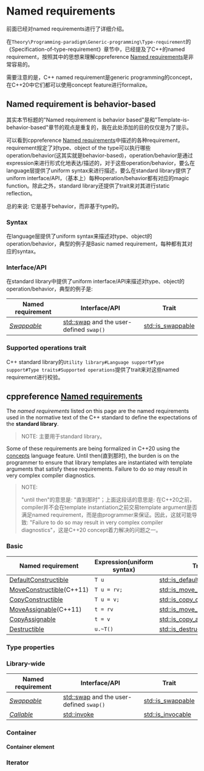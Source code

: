 # Named requirements

前面已经对named requirements进行了详细介绍。

在`Theory\Programming-paradigm\Generic-programming\Type-requirement`的《Specification-of-type-requirement》章节中，已经提及了C++的named requirement，按照其中的思想来理解cppreference [Named requirements](https://en.cppreference.com/w/cpp/named_req)是非常容易的。

需要注意的是，C++ named requirement是generic programming的concept，在C++20中它们都可以使用concept feature进行formalize。

## Named requirement is behavior-based

其实本节标题的"Named requirement is behavior based"是和"Template-is-behavior-based"章节的观点是重复的，我在此处添加的目的仅仅是为了提示。

可以看到cppreference [Named requirements](https://en.cppreference.com/w/cpp/named_req)中描述的各种requirement，requirement规定了对type、object of the type可以执行哪些operation/behavior(这其实就是behavior-based)，operation/behavior是通过expression来进行形式化地表达/描述的，对于这些operation/behavior，要么在language层提供了uniform syntax来进行描述，要么在standard library提供了uniform interface/API，（基本上）每种operation/behavior都有对应的magic function。除此之外，standard library还提供了trait来对其进行static reflection。

总的来说: 它是基于behavior，而非基于type的。

### Syntax

在language层提供了uniform syntax来描述对type、object的operation/behavior，典型的例子是Basic named requirement，每种都有其对应的syntax。

### Interface/API

在standard library中提供了uniform interface/API来描述对type、object的operation/behavior，典型的例子是: 

| Named requirement                                            | Interface/API                                                | Trait                                                        |
| ------------------------------------------------------------ | ------------------------------------------------------------ | ------------------------------------------------------------ |
| [*Swappable*](https://en.cppreference.com/w/cpp/named_req/Swappable) | [std::swap](https://en.cppreference.com/w/cpp/algorithm/swap) and the user-defined `swap()` | [std::is_swappable](https://en.cppreference.com/w/cpp/types/is_swappable) |



### Supported operations trait

C++ standard library的`Utility library#Language support#Type support#Type traits#Supported operations`提供了trait来对这些named requirement进行校验。

## cppreference [Named requirements](https://en.cppreference.com/w/cpp/named_req)

The *named requirements* listed on this page are the named requirements used in the normative text of the C++ standard to define the expectations of the **standard library**.

> NOTE: 主要用于standard library。

Some of these requirements are being formalized in C++20 using the [concepts](https://en.cppreference.com/w/cpp/language/constraints) language feature. Until then(直到那时), the burden is on the programmer to ensure that library templates are instantiated with template arguments that satisfy these requirements. Failure to do so may result in very complex compiler diagnostics.

> NOTE: 
>
> "until then"的意思是: "直到那时"；上面这段话的意思是: 在C++20之前，compiler并不会在template instantiation之前交易template argument是否满足named requirement，而是由programmer来保证。因此，这就可能导致: "Failure to do so may result in very complex compiler diagnostics"，这是C++20 concept着力解决的问题之一。

### Basic

| Named requirement                                            | Expression(uniform syntax) | Trait                                                        |
| ------------------------------------------------------------ | -------------------------- | ------------------------------------------------------------ |
| [DefaultConstructible](https://en.cppreference.com/w/cpp/named_req/DefaultConstructible) | `T u`                      | [std::is_default_constructible](https://en.cppreference.com/w/cpp/types/is_default_constructible) |
| [MoveConstructible](https://en.cppreference.com/w/cpp/named_req/MoveConstructible)(C++11) | `T u = rv;`                | [std::is_move_constructible](https://en.cppreference.com/w/cpp/types/is_move_constructible) |
| [CopyConstructible](https://en.cppreference.com/w/cpp/named_req/CopyConstructible) | `T u = v;`                 | [std::is_copy_constructible](https://en.cppreference.com/w/cpp/types/is_copy_constructible) |
| [MoveAssignable](https://en.cppreference.com/w/cpp/named_req/MoveAssignable)(C++11) | `t = rv`                   | [std::is_move_assignable](https://en.cppreference.com/w/cpp/types/is_move_assignable) |
| [CopyAssignable](https://en.cppreference.com/w/cpp/named_req/CopyAssignable) | `t = v`                    | [std::is_copy_assignable](https://en.cppreference.com/w/cpp/types/is_copy_assignable) |
| [Destructible](https://en.cppreference.com/w/cpp/named_req/Destructible) | `u.~T()`                   | [std::is_destructible](https://en.cppreference.com/w/cpp/types/is_destructible) |

### Type properties



### Library-wide



| Named requirement                                            | Interface/API                                                | Trait                                                        |
| ------------------------------------------------------------ | ------------------------------------------------------------ | ------------------------------------------------------------ |
| [*Swappable*](https://en.cppreference.com/w/cpp/named_req/Swappable) | [std::swap](https://en.cppreference.com/w/cpp/algorithm/swap) and the user-defined `swap()` | [std::is_swappable](https://en.cppreference.com/w/cpp/types/is_swappable) |
| [*Callable*](https://en.cppreference.com/w/cpp/named_req/Callable) | [std::invoke](https://en.cppreference.com/w/cpp/utility/functional/invoke) | [std::is_invocable](https://en.cppreference.com/w/cpp/types/is_invocable) |



### Container

#### Container element

### Iterator